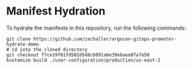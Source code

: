 # Manifest Hydration

To hydrate the manifests in this repository, run the following commands:

```shell
git clone https://github.com/zachaller/argocon-gitops-promoter-hydrate-demo
# cd into the cloned directory
git checkout f7ce19f61fd502d5d8c6091a6e39e6aee8fa7e50
kustomize build ./user-configuration/production/us-east-2
```
